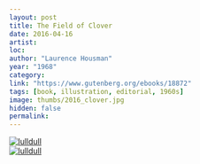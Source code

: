 ```yaml
---
layout: post
title: The Field of Clover
date: 2016-04-16
artist: 
loc: 
author: "Laurence Housman"
year: "1968"
category:
link: "https://www.gutenberg.org/ebooks/18872"
tags: [book, illustration, editorial, 1960s]
image: thumbs/2016_clover.jpg
hidden: false
permalink:
---
```






<div class="post_image">
	<a href="{{ site.baseurl }}/images/posts/2016_clover/002.jpg" target="_blank">
	<img src="{{ site.baseurl }}/images/posts/2016_clover/002.jpg" alt="lulldull"></a>
</div>

<div class="post_image">
	<a href="{{ site.baseurl }}/images/posts/2016_clover/003.jpg" target="_blank">
	<img src="{{ site.baseurl }}/images/posts/2016_clover/003.jpg" alt="lulldull"></a>
</div>